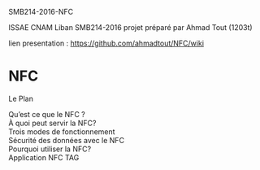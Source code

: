 SMB214-2016-NFC

ISSAE CNAM Liban SMB214-2016 projet préparé par Ahmad Tout (1203t)


lien presentation :
https://github.com/ahmadtout/NFC/wiki

# NFC
Le Plan 

Qu’est ce que le NFC ?
<BR>
À quoi peut servir la NFC?
<BR>
Trois modes de fonctionnement
<BR>
Sécurité des données avec le NFC
<BR>
Pourquoi utiliser la NFC?
<BR>
Application NFC TAG 
<BR>
